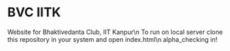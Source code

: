 # BVC IITK
Website for Bhaktivedanta Club, IIT Kanpur\n
To run on local server clone this repository in your system and open index.html\n
alpha_checking in!
